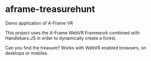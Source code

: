 # aframe-treasurehunt
Demo application of A-Frame VR

This project uses the A-Frame WebVR Framework combined with Handlebars.JS in order to dynamically create a forest.

Can you find the treasure? Works with WebVR enabled browsers, on desktops or mobiles.